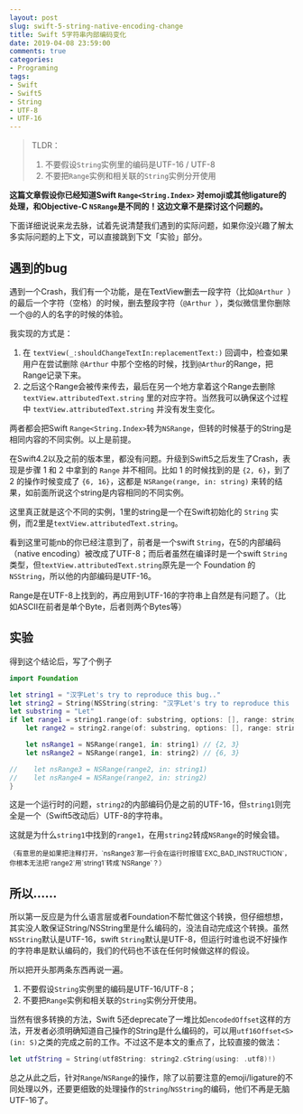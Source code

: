 ```yaml
---
layout: post
slug: swift-5-string-native-encoding-change
title: Swift 5字符串内部编码变化
date: 2019-04-08 23:59:00
comments: true
categories:
- Programing
tags:
- Swift
- Swift5
- String
- UTF-8
- UTF-16
---
```


> TLDR：
> 1. 不要假设`String`实例里的编码是UTF-16 / UTF-8
> 2. 不要把`Range`实例和相关联的`String`实例分开使用

**这篇文章假设你已经知道Swift `Range<String.Index>` 对emoji或其他ligature的处理，和Objective-C `NSRange`是不同的！这边文章不是探讨这个问题的。**

下面详细说说来龙去脉，试着先说清楚我们遇到的实际问题，如果你没兴趣了解太多实际问题的上下文，可以直接跳到下文「实验」部分。

## 遇到的bug

遇到一个Crash，我们有一个功能，是在TextView删去一段字符（比如`@Arthur `）的最后一个字符（空格）的时候，删去整段字符（`@Arthur `），类似微信里你删除一个@的人的名字的时候的体验。

我实现的方式是：

1. 在 `textView(_:shouldChangeTextIn:replacementText:)` 回调中，检查如果用户在尝试删除 `@Arthur` 中那个空格的时候，找到`@Arthur`的Range，把Range记录下来。
2. 之后这个Range会被传来传去，最后在另一个地方拿着这个Range去删除 `textView.attributedText.string` 里的对应字符。当然我可以确保这个过程中 `textView.attributedText.string` 并没有发生变化。

两者都会把Swift `Range<String.Index>`转为`NSRange`，但转的时候基于的String是相同内容的不同实例。以上是前提。

在Swift4.2以及之前的版本里，都没有问题。升级到Swift5之后发生了Crash，表现是步骤 1 和 2 中拿到的 `Range` 并不相同。比如 1 的时候找到的是 `{2, 6}`，到了 2 的操作时候变成了 `{6, 16}`，这都是 `NSRange(range, in: string)` 来转的结果，如前面所说这个string是内容相同的不同实例。

这里真正就是这个不同的实例，1里的string是一个在Swift初始化的 `String` 实例，而2里是`textView.attributedText.string`。

看到这里可能nb的你已经注意到了，前者是一个swift `String`，在5的内部编码（native encoding）被改成了UTF-8；而后者虽然在编译时是一个swift `String`类型，但`textView.attributedText.string`原先是一个 Foundation 的 `NSString`，所以他的内部编码是UTF-16。

Range是在UTF-8上找到的，再应用到UTF-16的字符串上自然是有问题了。（比如ASCII在前者是单个Byte，后者则两个Bytes等）

## 实验

得到这个结论后，写了个例子

```swift
import Foundation

let string1 = "汉字Let's try to reproduce this bug.."
let string2 = String(NSString(string: "汉字Let's try to reproduce this bug.. "))
let substring = "Let"
if let range1 = string1.range(of: substring, options: [], range: string1.startIndex..<string1.endIndex, locale: nil),
    let range2 = string2.range(of: substring, options: [], range: string2.startIndex..<string2.endIndex, locale: nil) {

    let nsRange1 = NSRange(range1, in: string1) // {2, 3}
    let nsRange2 = NSRange(range1, in: string2) // {6, 3}

//    let nsRange3 = NSRange(range2, in: string1)
//    let nsRange4 = NSRange(range2, in: string2)
}
```
这是一个运行时的问题，`string2`的内部编码仍是之前的UTF-16，但`string1`则完全是一个（Swift5改动后）UTF-8的字符串。

这就是为什么`string1`中找到的`range1`，在用`string2`转成`NSRange`的时候会错。

<small>
（有意思的是如果把注释打开，`nsRange3`那一行会在运行时报错`EXC_BAD_INSTRUCTION`，你根本无法把`range2`用`string1`转成`NSRange`？）
</small>

## 所以……

所以第一反应是为什么语言层或者Foundation不帮忙做这个转换，但仔细想想，其实没人敢保证String/NSString里是什么编码的，没法自动完成这个转换。虽然`NSString`默认是UTF-16，swift `String`默认是UTF-8，但运行时谁也说不好操作的字符串是默认编码的，我们的代码也不该在任何时候做这样的假设。

所以把开头那两条东西再说一遍。

1. 不要假设`String`实例里的编码是UTF-16/UTF-8；
2. 不要把`Range`实例和相关联的`String`实例分开使用。

当然有很多转换的方法，Swift 5还deprecate了一堆比如`encodedOffset`这样的方法，开发者必须明确知道自己操作的String是什么编码的，可以用`utf16Offset<S>(in: S)`之类的完成之前的工作。不过这不是本文的重点了，比较直接的做法：

```swift
let utfString = String(utf8String: string2.cString(using: .utf8)!)
```

总之从此之后，针对`Range`/`NSRange`的操作，除了以前要注意的emoji/ligature的不同处理以外，还要更细致的处理操作的`String`/`NSString`的编码，他们不再是无脑UTF-16了。


